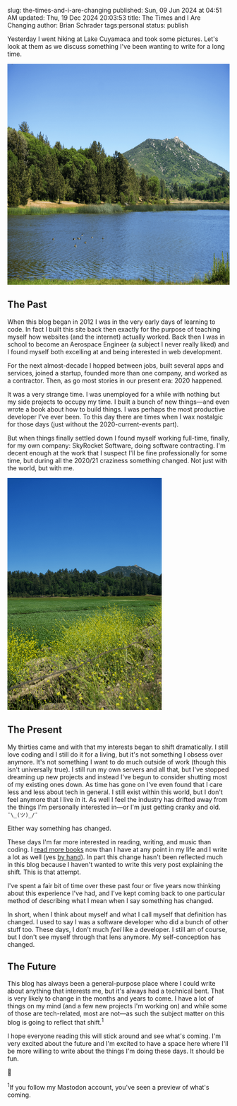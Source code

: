 slug: the-times-and-i-are-changing
published: Sun, 09 Jun 2024 at 04:51 AM
updated: Thu, 19 Dec 2024 20:03:53 
title: The Times and I Are Changing
author: Brian Schrader
tags:personal
status: publish

Yesterday I went hiking at Lake Cuyamaca and took some pictures. Let's look at them as we discuss something I've been wanting to write for a long time.

<img
    class="image-center"
    style="width: 750px;"
    alt="Geese on the Lake"
    src="/images/blog/Geese.png"
    height="500"
    width="750"
/>

## The Past

When this blog began in 2012 I was in the very early days of learning to code. In fact I built this site back then exactly for the purpose of teaching myself how websites (and the internet) actually worked. Back then I was in school to become an Aerospace Engineer (a subject I never really liked) and I found myself both excelling at and being interested in web development.

For the next almost-decade I hopped between jobs, built several apps and services, joined a startup, founded more than one company, and worked as a contractor. Then, as go most stories in our present era: 2020 happened.

It was a very strange time. I was unemployed for a while with nothing but my side projects to occupy my time. I built a bunch of new things&mdash;and even wrote a book about how to build things. I was perhaps the most productive developer I've ever been. To this day there are times when I wax nostalgic for those days (just without the 2020-current-events part).

But when things finally settled down I found myself working full-time, finally, for my own company: SkyRocket Software, doing software contracting. I'm decent enough at the work that I suspect I'll be fine professionally for some time, but during all the 2020/21 craziness something changed. Not just with the world, but with me.

<img
    class="image-right"
    style="width: 350px; margin-right: 0; padding-right: 0;"
    alt="Mustard Grass with a Mountain Behind"
    src="/images/blog/Mustard.png"
    height="525"
    width="350"
/>

## The Present

My thirties came and with that my interests began to shift dramatically. I still love coding and I still do it for a living, but it's not something I obsess over anymore. It's not something I want to do much outside of work (though this isn't universally true). I still run my own servers and all that, but I've stopped dreaming up new projects and instead I've begun to consider shutting most of my existing ones down. As time has gone on I've even found that I care less and less about tech in general. I still exist within this world, but I don't feel anymore that I live *in* it. As well I feel the industry has drifted away from the things I'm personally interested in&mdash;or I'm just getting cranky and old. `¯\_(ツ)_/¯`

Either way something has changed.

These days I'm far more interested in reading, writing, and music than coding. I [read more books](/archive/reading-report/) now than I have at any point in my life and I write a lot as well (yes [by hand](/archive/more-on-handwriting-amp-cursive/)). In part this change hasn't been reflected much in this blog because I haven't wanted to write this very post explaining the shift. This is that attempt.

I've spent a fair bit of time over these past four or five years now thinking about this experience I've had, and I've kept coming back to one particular method of describing what I mean when I say something has changed.

In short, when I think about myself and what I call myself that definition has changed. I used to say I was a software developer who did a bunch of other stuff too. These days, I don't much *feel* like a developer. I still am of course, but I don't see myself through that lens anymore. My self-conception has changed.

## The Future

This blog has always been a general-purpose place where I could write about anything that interests me, but it's always had a technical bent. That is very likely to change in the months and years to come. I have a lot of things on my mind (and a few new projects I'm working on) and while some of those are tech-related, most are not&mdash;as such the subject matter on this blog is going to reflect that shift.<sup>1</sup>

I hope everyone reading this will stick around and see what's coming. I'm very excited about the future and I'm excited to have a space here where I'll be more willing to write about the things I'm doing these days. It should be fun.

🚀


<div class="footnote">
    <sup>1</sup>If you follow my Mastodon account, you've seen a preview of what's coming.
</div>







